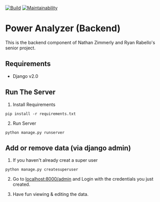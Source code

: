 [![Build](https://travis-ci.org/asteroidice/power-analyzer-backend.svg?branch=master)](https://travis-ci.org/asteroidice/power-analyzer-backend.svg?branch=master)
[![Maintainability](https://api.codeclimate.com/v1/badges/caee846896d46a366709/maintainability)](https://codeclimate.com/github/asteroidice/power-analyzer-backend/maintainability)

# Power Analyzer (Backend)
This is the backend component of Nathan Zimmerly and Ryan Rabello's senior
project.

## Requirements
- Django v2.0

## Run The Server

1. Install Requirements

  ```
  pip install -r requirements.txt
  ```
2. Run Server
  ```
  python manage.py runserver
  ```

## Add or remove data (via django admin)

  1. If you haven't already creat a super user
  ```
  python manage.py createsuperuser
  ```

  2. Go to [localhost:8000/admin](http://localhost:8000/admin) and Login with
  the credentials you just created.

  3. Have fun viewing & editing the data. 
